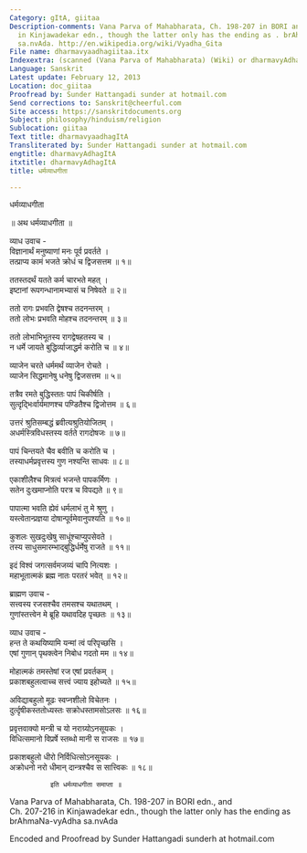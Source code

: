 ```yaml
---
Category: gItA, giitaa
Description-comments: Vana Parva of Mahabharata, Ch. 198-207 in BORI and Ch. 207-216
  in Kinjawadekar edn., though the latter only has the ending as . brAhmaNa-vyAdha
  sa.nvAda. http://en.wikipedia.org/wiki/Vyadha_Gita
File name: dharmavyaadhagiitaa.itx
Indexextra: (scanned (Vana Parva of Mahabharata) (Wiki) or dharmavyAdhagItA)
Language: Sanskrit
Latest update: February 12, 2013
Location: doc_giitaa
Proofread by: Sunder Hattangadi sunder at hotmail.com
Send corrections to: Sanskrit@cheerful.com
Site access: https://sanskritdocuments.org
Subject: philosophy/hinduism/religion
Sublocation: giitaa
Text title: dharmavyaadhagItA
Transliterated by: Sunder Hattangadi sunder at hotmail.com
engtitle: dharmavyAdhagItA
itxtitle: dharmavyAdhagItA
title: धर्मव्याधगीता

---
```

  
 धर्मव्याधगीता   
  
   ॥ अथ धर्मव्याधगीता ॥  
  
व्याध उवाच -  
विज्ञानार्थं मनुष्याणां मनः पूर्व प्रवर्तते ।  
तत्प्राप्य कामं भजते क्रोधं च द्विजसत्तम ॥ १॥  
  
ततस्तदर्थं यतते कर्म चारभते महत् ।  
इष्टानां रूपगन्धानामभ्यासं च निषेवते ॥ २॥  
  
ततो रागः प्रभवति द्वेषश्च तदनन्तरम् ।  
ततो लोभः प्रभवति मोहश्च तदनन्तरम् ॥ ३॥  
  
ततो लोभाभिभूतस्य रागद्वेषहतस्य च ।  
न धर्मे जायते बुद्धिर्व्याजाद्धर्म करोति च ॥ ४॥  
  
व्याजेन चरते धर्ममर्थं व्याजेन रोचते ।  
व्याजेन सिद्धमानेषु धनेषु द्विजसत्तम ॥ ५॥  
  
तत्रैव रमते बुद्धिस्ततः पापं चिकीर्षति ।  
सुत्दृद्भिःर्वार्यमाणश्च पण्डितैश्च द्विजोत्तम ॥ ६॥  
  
उत्तरं श्रुतिसम्बद्धं ब्रवीत्यश्रुतियोजितम् ।  
अधर्मस्त्रिविधस्तस्य वर्तते रागदोषजः ॥ ७॥  
  
पापं चिन्तयते चैव बवीति च करोति च ।  
तस्याधर्मप्रवृत्तस्य गुण नश्यन्ति साधवः ॥ ८॥  
  
एकाशीलैश्च मित्रत्वं भजन्ते पापकर्मिणः ।  
सतेन दुःखमाप्नोति परत्र च विपद्यते ॥ ९॥  
  
पापात्मा भवति ह्येवं धर्मलाभं तु मे श्रुणु ।  
यस्त्वेतान्प्रज्ञया दोषान्पूर्वमेवानुपश्यति ॥ १०॥  
  
कुशलः सुखदुःखेषु साधूंश्चाप्युपसेवते ।  
तस्य साधुसमारम्भाद्बुद्धिर्धर्मेषु राजते ॥ ११॥  
  
इदं विश्वं जगत्सर्वमजय्यं चापि नित्यशः ।  
महाभूतात्मकं ब्रह्म नातः परतरं भवेत् ॥ १२॥  
  
ब्राह्मण उवाच -  
सत्त्वस्य रजसश्चैव तमसश्च यथातथम् ।  
गुणांस्तत्त्वेन मे ब्रूहि यथावदिह पृच्छतः ॥ १३॥  
  
व्याध उवाच -  
हन्त ते कथयिष्यामि यन्मां त्वं परिपृच्छसि ।  
एषां गुणान् पृथक्त्वेन निबोध गदतो मम ॥ १४॥  
  
मोहात्मकं तमस्तेषां रज एषां प्रवर्तकम् ।  
प्रकाशबहुलत्वाच्च सत्त्वं ज्याय इहोच्यते ॥ १५॥  
  
अविद्याबहुलो मूढः स्वप्नशीलो विचेतनः ।  
दुर्त्दृषीकस्ततोध्यस्तः सक्रोधस्तामसोऽलसः ॥ १६॥  
  
प्रवृत्तवाक्यो मन्त्री च यो नराग्र्योऽनसूयकः ।  
विधित्समानो विप्रर्षे स्तब्धो मानी स राजसः ॥ १७॥  
  
प्रकाशबहुलो धीरो निर्विधित्सोऽनसूयकः ।  
अक्रोधनो नरो धीमान् दान्त्रश्चैव स सात्त्विकः ॥ १८॥  
  
              इति धर्मव्याधगीता समाप्ता ॥  
  
  
  
Vana Parva of Mahabharata, Ch. 198-207 in BORI edn., and  
Ch. 207-216 in Kinjawadekar edn., though the latter only has the ending as   
brAhmaNa-vyAdha sa.nvAda  
  
Encoded and Proofread by Sunder Hattangadi sunderh at hotmail.com  
  
  
